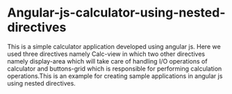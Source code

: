 # Angular-js-calculator-using-nested-directives
This is a simple calculator application developed using angular js. Here we used three directives namely Calc-view in which two other directives namely display-area which will take care of handling I/O operations of calculator and buttons-grid which is responsible for performing calculation operations.This is an example for creating sample applications in angular js using nested directives.
